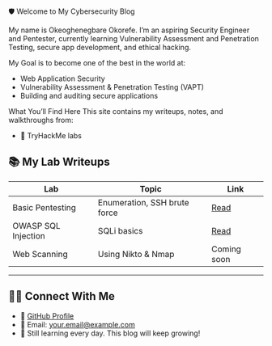 🛡️ Welcome to My Cybersecurity Blog

My name is Okeoghenegbare Okorefe. 
I’m an aspiring Security Engineer and Pentester, currently learning Vulnerability Assessment and Penetration Testing, secure app development, and ethical hacking.

My Goal is to become one of the best in the world at:
-  Web Application Security
-  Vulnerability Assessment & Penetration Testing (VAPT)
-  Building and auditing secure applications

What You’ll Find Here
This site contains my writeups, notes, and walkthroughs from:
- 🧪 TryHackMe labs

## 📚 My Lab Writeups

| Lab | Topic | Link |
|-----|-------|------|
| Basic Pentesting | Enumeration, SSH brute force | [Read](./tryhackme-basic-pentesting.md) |
| OWASP SQL Injection | SQLi basics | [Read](./portswigger-sql-injection.md) |
| Web Scanning | Using Nikto & Nmap | Coming soon |

---

## 🧑‍💻 Connect With Me
- 💼 [GitHub Profile](https://github.com/YOUR_USERNAME)
- 📧 Email: your.email@example.com
- 🧠 Still learning every day. This blog will keep growing!

